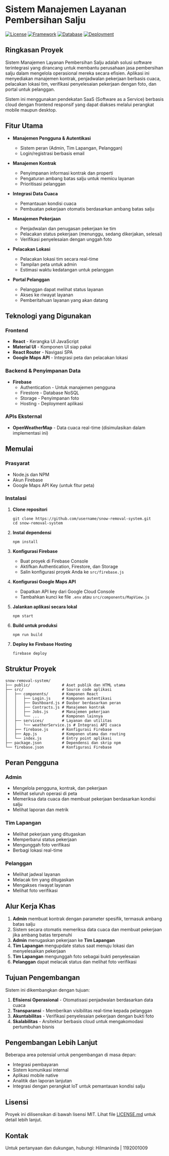 # Sistem Manajemen Layanan Pembersihan Salju 

[![License](https://img.shields.io/badge/license-MIT-orange.svg?style=flat-square)](LICENSE.md)
[![Framework](https://img.shields.io/badge/framework-React-blue.svg?style=flat-square)](https://reactjs.org/)
[![Database](https://img.shields.io/badge/database-Firebase-yellow.svg?style=flat-square)](https://firebase.google.com/)
[![Deployment](https://img.shields.io/badge/deployment-Firebase_Hosting-FFA000.svg?style=flat-square)](https://firebase.google.com/docs/hosting)

## Ringkasan Proyek

Sistem Manajemen Layanan Pembersihan Salju adalah solusi software terintegrasi yang dirancang untuk membantu perusahaan jasa pembersihan salju dalam mengelola operasional mereka secara efisien. Aplikasi ini menyediakan manajemen kontrak, penjadwalan pekerjaan berbasis cuaca, pelacakan lokasi tim, verifikasi penyelesaian pekerjaan dengan foto, dan portal untuk pelanggan.

Sistem ini menggunakan pendekatan SaaS (Software as a Service) berbasis cloud dengan frontend responsif yang dapat diakses melalui perangkat mobile maupun desktop.

## Fitur Utama

- **Manajemen Pengguna & Autentikasi**
  - Sistem peran (Admin, Tim Lapangan, Pelanggan)
  - Login/registrasi berbasis email

- **Manajemen Kontrak**
  - Penyimpanan informasi kontrak dan properti
  - Pengaturan ambang batas salju untuk memicu layanan
  - Prioritisasi pelanggan

- **Integrasi Data Cuaca**
  - Pemantauan kondisi cuaca
  - Pembuatan pekerjaan otomatis berdasarkan ambang batas salju

- **Manajemen Pekerjaan**
  - Penjadwalan dan penugasan pekerjaan ke tim
  - Pelacakan status pekerjaan (menunggu, sedang dikerjakan, selesai)
  - Verifikasi penyelesaian dengan unggah foto

- **Pelacakan Lokasi**
  - Pelacakan lokasi tim secara real-time
  - Tampilan peta untuk admin
  - Estimasi waktu kedatangan untuk pelanggan

- **Portal Pelanggan**
  - Pelanggan dapat melihat status layanan
  - Akses ke riwayat layanan
  - Pemberitahuan layanan yang akan datang

## Teknologi yang Digunakan

### Frontend
- **React** - Kerangka UI JavaScript
- **Material UI** - Komponen UI siap pakai
- **React Router** - Navigasi SPA
- **Google Maps API** - Integrasi peta dan pelacakan lokasi

### Backend & Penyimpanan Data
- **Firebase**
  - Authentication - Untuk manajemen pengguna
  - Firestore - Database NoSQL
  - Storage - Penyimpanan foto
  - Hosting - Deployment aplikasi

### APIs Eksternal
- **OpenWeatherMap** - Data cuaca real-time (disimulasikan dalam implementasi ini)

## Memulai

### Prasyarat
- Node.js dan NPM
- Akun Firebase
- Google Maps API Key (untuk fitur peta)

### Instalasi

1. **Clone repositori**
   ```
   git clone https://github.com/username/snow-removal-system.git
   cd snow-removal-system
   ```

2. **Instal dependensi**
   ```
   npm install
   ```

3. **Konfigurasi Firebase**
   - Buat proyek di Firebase Console
   - Aktifkan Authentication, Firestore, dan Storage
   - Salin konfigurasi proyek Anda ke `src/firebase.js`

4. **Konfigurasi Google Maps API**
   - Dapatkan API key dari Google Cloud Console
   - Tambahkan kunci ke file `.env` atau `src/components/MapView.js`

5. **Jalankan aplikasi secara lokal**
   ```
   npm start
   ```

6. **Build untuk produksi**
   ```
   npm run build
   ```

7. **Deploy ke Firebase Hosting**
   ```
   firebase deploy
   ```

## Struktur Proyek

```
snow-removal-system/
├── public/              # Aset publik dan HTML utama
├── src/                 # Source code aplikasi
│   ├── components/      # Komponen React
│   │   ├── Login.js     # Komponen autentikasi
│   │   ├── Dashboard.js # Dasbor berdasarkan peran
│   │   ├── Contracts.js # Manajemen kontrak
│   │   ├── Jobs.js      # Manajemen pekerjaan
│   │   └── ...          # Komponen lainnya
│   ├── services/        # Layanan dan utilitas
│   │   └── weatherService.js # Integrasi API cuaca
│   ├── firebase.js      # Konfigurasi Firebase
│   ├── App.js           # Komponen utama dan routing
│   └── index.js         # Entry point aplikasi
├── package.json         # Dependensi dan skrip npm
└── firebase.json        # Konfigurasi Firebase
```

## Peran Pengguna

### Admin
- Mengelola pengguna, kontrak, dan pekerjaan
- Melihat seluruh operasi di peta
- Memeriksa data cuaca dan membuat pekerjaan berdasarkan kondisi salju
- Melihat laporan dan metrik

### Tim Lapangan
- Melihat pekerjaan yang ditugaskan
- Memperbarui status pekerjaan
- Mengunggah foto verifikasi
- Berbagi lokasi real-time

### Pelanggan
- Melihat jadwal layanan
- Melacak tim yang ditugaskan
- Mengakses riwayat layanan
- Melihat foto verifikasi

## Alur Kerja Khas

1. **Admin** membuat kontrak dengan parameter spesifik, termasuk ambang batas salju
2. Sistem secara otomatis memeriksa data cuaca dan membuat pekerjaan jika ambang batas terpenuhi
3. **Admin** menugaskan pekerjaan ke **Tim Lapangan**
4. **Tim Lapangan** mengupdate status saat menuju lokasi dan menyelesaikan pekerjaan
5. **Tim Lapangan** mengunggah foto sebagai bukti penyelesaian
6. **Pelanggan** dapat melacak status dan melihat foto verifikasi

## Tujuan Pengembangan

Sistem ini dikembangkan dengan tujuan:

1. **Efisiensi Operasional** - Otomatisasi penjadwalan berdasarkan data cuaca
2. **Transparansi** - Memberikan visibilitas real-time kepada pelanggan
3. **Akuntabilitas** - Verifikasi penyelesaian pekerjaan dengan bukti foto
4. **Skalabilitas** - Arsitektur berbasis cloud untuk mengakomodasi pertumbuhan bisnis

## Pengembangan Lebih Lanjut

Beberapa area potensial untuk pengembangan di masa depan:

- Integrasi pembayaran
- Sistem komunikasi internal
- Aplikasi mobile native
- Analitik dan laporan lanjutan
- Integrasi dengan perangkat IoT untuk pemantauan kondisi salju

## Lisensi

Proyek ini dilisensikan di bawah lisensi MIT. Lihat file [LICENSE.md](LICENSE.md) untuk detail lebih lanjut.

## Kontak

Untuk pertanyaan dan dukungan, hubungi:
Hilmaninda | 1192001009
